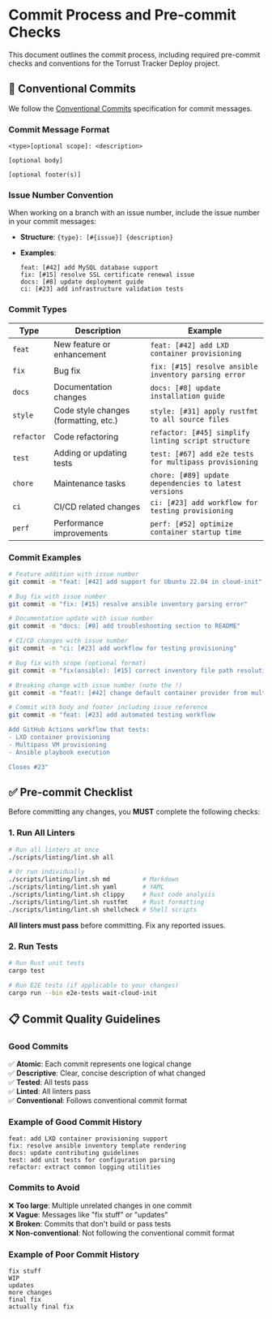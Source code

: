 # Commit Process and Pre-commit Checks

This document outlines the commit process, including required pre-commit checks and conventions for the Torrust Tracker Deploy project.

## 📝 Conventional Commits

We follow the [Conventional Commits](https://www.conventionalcommits.org/) specification for commit messages.

### Commit Message Format

```text
<type>[optional scope]: <description>

[optional body]

[optional footer(s)]
```

### Issue Number Convention

When working on a branch with an issue number, include the issue number in your commit messages:

- **Structure**: `{type}: [#{issue}] {description}`
- **Examples**:

  ```text
  feat: [#42] add MySQL database support
  fix: [#15] resolve SSL certificate renewal issue
  docs: [#8] update deployment guide
  ci: [#23] add infrastructure validation tests
  ```

### Commit Types

| Type       | Description                           | Example                                                |
| ---------- | ------------------------------------- | ------------------------------------------------------ |
| `feat`     | New feature or enhancement            | `feat: [#42] add LXD container provisioning`           |
| `fix`      | Bug fix                               | `fix: [#15] resolve ansible inventory parsing error`   |
| `docs`     | Documentation changes                 | `docs: [#8] update installation guide`                 |
| `style`    | Code style changes (formatting, etc.) | `style: [#31] apply rustfmt to all source files`       |
| `refactor` | Code refactoring                      | `refactor: [#45] simplify linting script structure`    |
| `test`     | Adding or updating tests              | `test: [#67] add e2e tests for multipass provisioning` |
| `chore`    | Maintenance tasks                     | `chore: [#89] update dependencies to latest versions`  |
| `ci`       | CI/CD related changes                 | `ci: [#23] add workflow for testing provisioning`      |
| `perf`     | Performance improvements              | `perf: [#52] optimize container startup time`          |

### Commit Examples

```bash
# Feature addition with issue number
git commit -m "feat: [#42] add support for Ubuntu 22.04 in cloud-init"

# Bug fix with issue number
git commit -m "fix: [#15] resolve ansible inventory parsing error"

# Documentation update with issue number
git commit -m "docs: [#8] add troubleshooting section to README"

# CI/CD changes with issue number
git commit -m "ci: [#23] add workflow for testing provisioning"

# Bug fix with scope (optional format)
git commit -m "fix(ansible): [#15] correct inventory file path resolution"

# Breaking change with issue number (note the !)
git commit -m "feat!: [#42] change default container provider from multipass to lxd"

# Commit with body and footer including issue reference
git commit -m "feat: [#23] add automated testing workflow

Add GitHub Actions workflow that tests:
- LXD container provisioning
- Multipass VM provisioning
- Ansible playbook execution

Closes #23"
```

## ✅ Pre-commit Checklist

Before committing any changes, you **MUST** complete the following checks:

### 1. Run All Linters

```bash
# Run all linters at once
./scripts/linting/lint.sh all

# Or run individually
./scripts/linting/lint.sh md         # Markdown
./scripts/linting/lint.sh yaml       # YAML
./scripts/linting/lint.sh clippy     # Rust code analysis
./scripts/linting/lint.sh rustfmt    # Rust formatting
./scripts/linting/lint.sh shellcheck # Shell scripts
```

**All linters must pass** before committing. Fix any reported issues.

### 2. Run Tests

```bash
# Run Rust unit tests
cargo test

# Run E2E tests (if applicable to your changes)
cargo run --bin e2e-tests wait-cloud-init
```

## 📋 Commit Quality Guidelines

### Good Commits

✅ **Atomic**: Each commit represents one logical change  
✅ **Descriptive**: Clear, concise description of what changed  
✅ **Tested**: All tests pass  
✅ **Linted**: All linters pass  
✅ **Conventional**: Follows conventional commit format

### Example of Good Commit History

```text
feat: add LXD container provisioning support
fix: resolve ansible inventory template rendering
docs: update contributing guidelines
test: add unit tests for configuration parsing
refactor: extract common logging utilities
```

### Commits to Avoid

❌ **Too large**: Multiple unrelated changes in one commit  
❌ **Vague**: Messages like "fix stuff" or "updates"  
❌ **Broken**: Commits that don't build or pass tests  
❌ **Non-conventional**: Not following the conventional commit format

### Example of Poor Commit History

```text
fix stuff
WIP
updates
more changes
final fix
actually final fix
```
